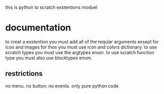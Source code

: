 this is python to scratch exstentions moduel
# documentation
to creat a exstention you must add all of the reqular arguments exsept for icon and images for thos you must use icon and colors dictionary.
to use scratch types you must use the argtypes enum.
to use scratch function type you must also use blocktypes enum.

## restrictions
no menu.
no button.
no events.
only pure python code
